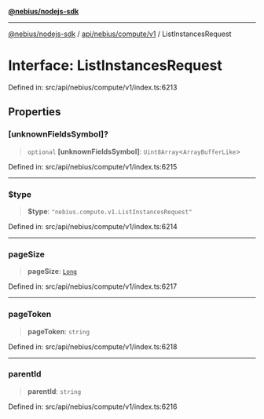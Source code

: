 [**@nebius/nodejs-sdk**](../../../../../README.md)

***

[@nebius/nodejs-sdk](../../../../../README.md) / [api/nebius/compute/v1](../README.md) / ListInstancesRequest

# Interface: ListInstancesRequest

Defined in: src/api/nebius/compute/v1/index.ts:6213

## Properties

### \[unknownFieldsSymbol\]?

> `optional` **\[unknownFieldsSymbol\]**: `Uint8Array`\<`ArrayBufferLike`\>

Defined in: src/api/nebius/compute/v1/index.ts:6215

***

### $type

> **$type**: `"nebius.compute.v1.ListInstancesRequest"`

Defined in: src/api/nebius/compute/v1/index.ts:6214

***

### pageSize

> **pageSize**: [`Long`](../../../../../runtime/protos/core/classes/Long.md)

Defined in: src/api/nebius/compute/v1/index.ts:6217

***

### pageToken

> **pageToken**: `string`

Defined in: src/api/nebius/compute/v1/index.ts:6218

***

### parentId

> **parentId**: `string`

Defined in: src/api/nebius/compute/v1/index.ts:6216
